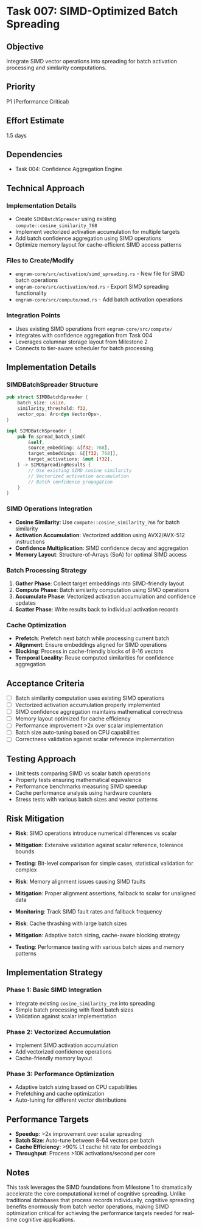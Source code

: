 # Task 007: SIMD-Optimized Batch Spreading

## Objective
Integrate SIMD vector operations into spreading for batch activation processing and similarity computations.

## Priority
P1 (Performance Critical)

## Effort Estimate
1.5 days

## Dependencies
- Task 004: Confidence Aggregation Engine

## Technical Approach

### Implementation Details
- Create `SIMDBatchSpreader` using existing `compute::cosine_similarity_768`
- Implement vectorized activation accumulation for multiple targets
- Add batch confidence aggregation using SIMD operations
- Optimize memory layout for cache-efficient SIMD access patterns

### Files to Create/Modify
- `engram-core/src/activation/simd_spreading.rs` - New file for SIMD batch operations
- `engram-core/src/activation/mod.rs` - Export SIMD spreading functionality
- `engram-core/src/compute/mod.rs` - Add batch activation operations

### Integration Points
- Uses existing SIMD operations from `engram-core/src/compute/`
- Integrates with confidence aggregation from Task 004
- Leverages columnar storage layout from Milestone 2
- Connects to tier-aware scheduler for batch processing

## Implementation Details

### SIMDBatchSpreader Structure
```rust
pub struct SIMDBatchSpreader {
    batch_size: usize,
    similarity_threshold: f32,
    vector_ops: Arc<dyn VectorOps>,
}

impl SIMDBatchSpreader {
    pub fn spread_batch_simd(
        &self,
        source_embedding: &[f32; 768],
        target_embeddings: &[[f32; 768]],
        target_activations: &mut [f32],
    ) -> SIMDSpreadingResults {
        // Use existing SIMD cosine similarity
        // Vectorized activation accumulation
        // Batch confidence propagation
    }
}
```

### SIMD Operations Integration
- **Cosine Similarity**: Use `compute::cosine_similarity_768` for batch similarity
- **Activation Accumulation**: Vectorized addition using AVX2/AVX-512 instructions
- **Confidence Multiplication**: SIMD confidence decay and aggregation
- **Memory Layout**: Structure-of-Arrays (SoA) for optimal SIMD access

### Batch Processing Strategy
1. **Gather Phase**: Collect target embeddings into SIMD-friendly layout
2. **Compute Phase**: Batch similarity computation using SIMD operations
3. **Accumulate Phase**: Vectorized activation accumulation and confidence updates
4. **Scatter Phase**: Write results back to individual activation records

### Cache Optimization
- **Prefetch**: Prefetch next batch while processing current batch
- **Alignment**: Ensure embeddings aligned for SIMD operations
- **Blocking**: Process in cache-friendly blocks of 8-16 vectors
- **Temporal Locality**: Reuse computed similarities for confidence aggregation

## Acceptance Criteria
- [ ] Batch similarity computation uses existing SIMD operations
- [ ] Vectorized activation accumulation properly implemented
- [ ] SIMD confidence aggregation maintains mathematical correctness
- [ ] Memory layout optimized for cache efficiency
- [ ] Performance improvement >2x over scalar implementation
- [ ] Batch size auto-tuning based on CPU capabilities
- [ ] Correctness validation against scalar reference implementation

## Testing Approach
- Unit tests comparing SIMD vs scalar batch operations
- Property tests ensuring mathematical equivalence
- Performance benchmarks measuring SIMD speedup
- Cache performance analysis using hardware counters
- Stress tests with various batch sizes and vector patterns

## Risk Mitigation
- **Risk**: SIMD operations introduce numerical differences vs scalar
- **Mitigation**: Extensive validation against scalar reference, tolerance bounds
- **Testing**: Bit-level comparison for simple cases, statistical validation for complex

- **Risk**: Memory alignment issues causing SIMD faults
- **Mitigation**: Proper alignment assertions, fallback to scalar for unaligned data
- **Monitoring**: Track SIMD fault rates and fallback frequency

- **Risk**: Cache thrashing with large batch sizes
- **Mitigation**: Adaptive batch sizing, cache-aware blocking strategy
- **Testing**: Performance testing with various batch sizes and memory patterns

## Implementation Strategy

### Phase 1: Basic SIMD Integration
- Integrate existing `cosine_similarity_768` into spreading
- Simple batch processing with fixed batch sizes
- Validation against scalar implementation

### Phase 2: Vectorized Accumulation
- Implement SIMD activation accumulation
- Add vectorized confidence operations
- Cache-friendly memory layout

### Phase 3: Performance Optimization
- Adaptive batch sizing based on CPU capabilities
- Prefetching and cache optimization
- Auto-tuning for different vector distributions

## Performance Targets
- **Speedup**: >2x improvement over scalar spreading
- **Batch Size**: Auto-tune between 8-64 vectors per batch
- **Cache Efficiency**: >90% L1 cache hit rate for embeddings
- **Throughput**: Process >10K activations/second per core

## Notes
This task leverages the SIMD foundations from Milestone 1 to dramatically accelerate the core computational kernel of cognitive spreading. Unlike traditional databases that process records individually, cognitive spreading benefits enormously from batch vector operations, making SIMD optimization critical for achieving the performance targets needed for real-time cognitive applications.
